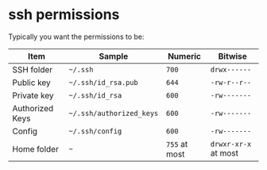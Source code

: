 # ssh permissions

Typically you want the permissions to be:

| Item            | Sample                   | Numeric       | Bitwise              |
| --------------- | ------------------------ | ------------- | -------------------- |
| SSH folder      | `~/.ssh`                 | `700`         | `drwx------`         |
| Public key      | `~/.ssh/id_rsa.pub`      | `644`         | `-rw-r--r--`         |
| Private key     | `~/.ssh/id_rsa`          | `600`         | `-rw-------`         |
| Authorized Keys | `~/.ssh/authorized_keys` | `600`         | `-rw-------`         |
| Config          | `~/.ssh/config`          | `600`         | `-rw-------`         |
| Home folder     | `~`                      | `755` at most | `drwxr-xr-x` at most |
